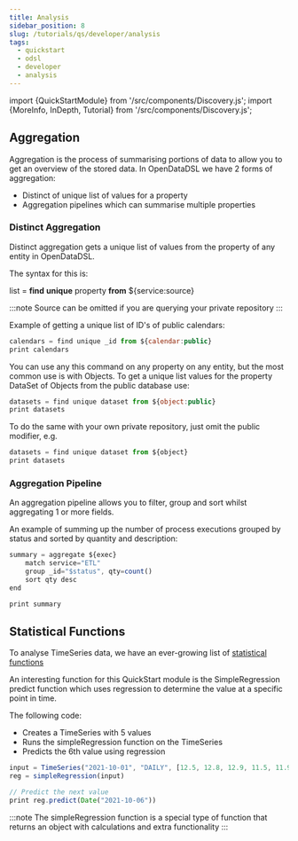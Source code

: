 ```yaml
---
title: Analysis
sidebar_position: 8
slug: /tutorials/qs/developer/analysis
tags:
  - quickstart
  - odsl
  - developer
  - analysis
---
```

import {QuickStartModule} from '/src/components/Discovery.js';
import {MoreInfo, InDepth, Tutorial} from '/src/components/Discovery.js';

<QuickStartModule text="This quickstart module shows you how to utilise aggregation pipelines and statistical functions to analyse your data." />

## Aggregation
Aggregation is the process of summarising portions of data to allow you to get an overview of the stored data.
In OpenDataDSL we have 2 forms of aggregation:
* Distinct of unique list of values for a property
* Aggregation pipelines which can summarise multiple properties

### Distinct Aggregation
Distinct aggregation gets a unique list of values from the property of any entity in OpenDataDSL.

The syntax for this is:

list = **find** **unique** property **from** $\{service:source\}

:::note
Source can be omitted if you are querying your private repository
:::

Example of getting a unique list of ID's of public calendars:
```js
calendars = find unique _id from ${calendar:public}
print calendars
```

You can use any this command on any property on any entity, but the most common use is with Objects.
To get a unique list values for the property DataSet of Objects from the public database use:

```js
datasets = find unique dataset from ${object:public}
print datasets
```

To do the same with your own private repository, just omit the public modifier, e.g.

```js
datasets = find unique dataset from ${object}
print datasets
```

<InDepth href="/docs/odsl/command/find" />

### Aggregation Pipeline
An aggregation pipeline allows you to filter, group and sort whilst aggregating 1 or more fields.

An example of summing up the number of process executions grouped by status and sorted by quantity and description:

```js
summary = aggregate ${exec}
    match service="ETL"
    group _id="$status", qty=count()
    sort qty desc
end

print summary
```

<InDepth href="/docs/odsl/command/aggregate" />

## Statistical Functions
To analyse TimeSeries data, we have an ever-growing list of [statistical functions](/docs/odsl/function/statistics)

An interesting function for this QuickStart module is the SimpleRegression predict function which uses regression to determine the value at a specific point in time.

The following code:
* Creates a TimeSeries with 5 values
* Runs the simpleRegression function on the TimeSeries
* Predicts the 6th value using regression

```js
input = TimeSeries("2021-10-01", "DAILY", [12.5, 12.8, 12.9, 11.5, 11.9])
reg = simpleRegression(input)

// Predict the next value
print reg.predict(Date("2021-10-06"))
```

:::note
The simpleRegression function is a special type of function that returns an object with calculations and extra functionality
:::

